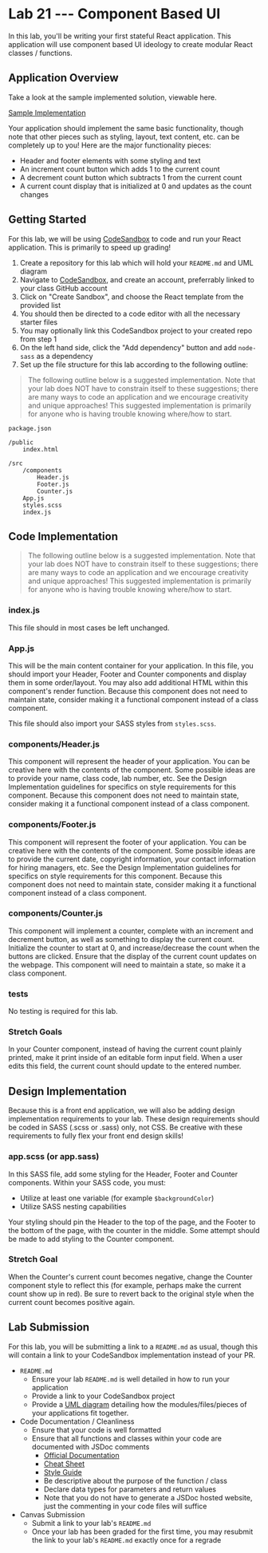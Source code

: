# Lab 21 --- Component Based UI

In this lab, you'll be writing your first stateful React application. This application will use component based UI ideology to create modular React classes / functions. 

## Application Overview

Take a look at the sample implemented solution, viewable here. 

[Sample Implementation](https://seattle-js-401n16-lab-21.netlify.app/)

Your application should implement the same basic functionality, though note that other pieces such as styling, layout, text content, etc. can be completely up to you! Here are the major functionality pieces: 

* Header and footer elements with some styling and text
* An increment count button which adds 1 to the current count
* A decrement count button which subtracts 1 from the current count
* A current count display that is initialized at 0 and updates as the count changes

## Getting Started

For this lab, we will be using [CodeSandbox](http://codesandbox.io) to code and run your React application. This is primarily to speed up grading! 

1. Create a repository for this lab which will hold your `README.md` and UML diagram
2. Navigate to [CodeSandbox](http://codesandbox.io), and create an account, preferrably linked to your class GitHub account
3. Click on "Create Sandbox", and choose the React template from the provided list
4. You should then be directed to a code editor with all the necessary starter files
5. You may optionally link this CodeSandbox project to your created repo from step 1
6. On the left hand side, click the "Add dependency" button and add `node-sass` as a dependency
7. Set up the file structure for this lab according to the following outline:

> The following outline below is a suggested implementation. Note that your lab does NOT have to constrain itself to these suggestions; there are many ways to code an application and we encourage creativity and unique approaches! This suggested implementation is primarily for anyone who is having trouble knowing where/how to start.

```
package.json

/public
	index.html

/src
	/components
		Header.js
		Footer.js
		Counter.js
	App.js
	styles.scss
	index.js
```

## Code Implementation

> The following outline below is a suggested implementation. Note that your lab does NOT have to constrain itself to these suggestions; there are many ways to code an application and we encourage creativity and unique approaches! This suggested implementation is primarily for anyone who is having trouble knowing where/how to start.

### index.js

This file should in most cases be left unchanged. 

### App.js

This will be the main content container for your application. In this file, you should import your Header, Footer and Counter components and display them in some order/layout. You may also add additional HTML within this component's render function. Because this component does not need to maintain state, consider making it a functional component instead of a class component. 

This file should also import your SASS styles from `styles.scss`. 

### components/Header.js

This component will represent the header of your application. You can be creative here with the contents of the component. Some possible ideas are to provide your name, class code, lab number, etc. See the Design Implementation guidelines for specifics on style requirements for this component. Because this component does not need to maintain state, consider making it a functional component instead of a class component. 

### components/Footer.js

This component will represent the footer of your application. You can be creative here with the contents of the component. Some possible ideas are to provide the current date, copyright information, your contact information for hiring managers, etc. See the Design Implementation guidelines for specifics on style requirements for this component. Because this component does not need to maintain state, consider making it a functional component instead of a class component. 

### components/Counter.js

This component will implement a counter, complete with an increment and decrement button, as well as something to display the current count. Initialize the counter to start at 0, and increase/decrease the count when the buttons are clicked. Ensure that the display of the current count updates on the webpage. This component will need to maintain a state, so make it a class component. 

### tests

No testing is required for this lab. 

### Stretch Goals

In your Counter component, instead of having the current count plainly printed, make it print inside of an editable form input field. When a user edits this field, the current count should update to the entered number. 

## Design Implementation

Because this is a front end application, we will also be adding design implementation requirements to your lab. These design requirements should be coded in SASS (.scss or .sass) only, not CSS. Be creative with these requirements to fully flex your front end design skills! 

### app.scss (or app.sass)

In this SASS file, add some styling for the Header, Footer and Counter components. Within your SASS code, you must: 

* Utilize at least one variable (for example `$backgroundColor`)
* Utilize SASS nesting capabilities

Your styling should pin the Header to the top of the page, and the Footer to the bottom of the page, with the counter in the middle. Some attempt should be made to add styling to the Counter component. 

### Stretch Goal

When the Counter's current count becomes negative, change the Counter component style to reflect this (for example, perhaps make the current count show up in red). Be sure to revert back to the original style when the current count becomes positive again. 

## Lab Submission

For this lab, you will be submitting a link to a `README.md` as usual, though this will contain a link to your CodeSandbox implementation instead of your PR. 

-   `README.md`
    -   Ensure your lab `README.md` is well detailed in how to run your application
    -   Provide a link to your CodeSandbox project
    -   Provide a [UML diagram](https://www.uml-diagrams.org/index-examples.html) detailing how the modules/files/pieces of your applications fit together.
-   Code Documentation / Cleanliness
    -   Ensure that your code is well formatted
    -   Ensure that all functions and classes within your code are documented with JSDoc comments
        -   [Official Documentation](http://usejsdoc.org/about-getting-started.html)
        -   [Cheat Sheet](https://devhints.io/jsdoc)
        -   [Style Guide](https://github.com/shri/JSDoc-Style-Guide)
        -   Be descriptive about the purpose of the function / class
        -   Declare data types for parameters and return values
        -   Note that you do not have to generate a JSDoc hosted website, just the commenting in your code files will suffice
-   Canvas Submission
    -   Submit a link to your lab's `README.md`
    -   Once your lab has been graded for the first time, you may resubmit the link to your lab's `README.md` exactly once for a regrade